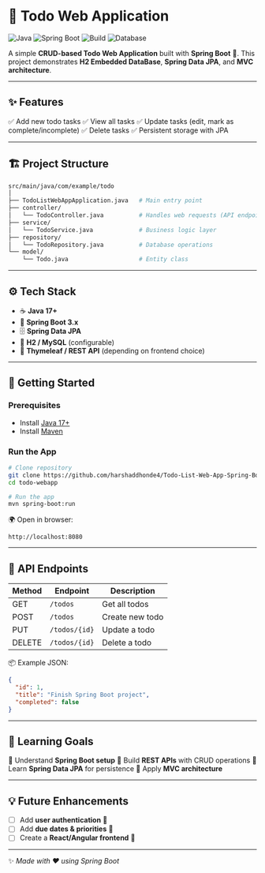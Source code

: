 # 📝 Todo Web Application

![Java](https://img.shields.io/badge/Java-17-orange?logo=java)
![Spring Boot](https://img.shields.io/badge/Spring%20Boot-3.x-brightgreen?logo=springboot)
![Build](https://img.shields.io/badge/Build-Maven-blue?logo=apachemaven)
![Database](https://img.shields.io/badge/Database-H2%2FMySQL-lightgrey?logo=mysql)

A simple **CRUD-based Todo Web Application** built with **Spring Boot** 🚀.
This project demonstrates **H2 Embedded DataBase**, **Spring Data JPA**, and **MVC architecture**.

---

## ✨ Features

✅ Add new todo tasks
✅ View all tasks
✅ Update tasks (edit, mark as complete/incomplete)
✅ Delete tasks
✅ Persistent storage with JPA

---

## 🏗️ Project Structure

```bash
src/main/java/com/example/todo
│
├── TodoListWebAppApplication.java   # Main entry point
├── controller/
│   └── TodoController.java          # Handles web requests (API endpoints)
├── service/
│   └── TodoService.java             # Business logic layer
├── repository/
│   └── TodoRepository.java          # Database operations
└── model/
    └── Todo.java                    # Entity class
```

---

## ⚙️ Tech Stack

* ☕ **Java 17+**
* 🍃 **Spring Boot 3.x**
* 🗄 **Spring Data JPA**
* 💾 **H2 / MySQL** (configurable)
* 🎨 **Thymeleaf / REST API** (depending on frontend choice)

---

## 🚀 Getting Started

### Prerequisites

* Install [Java 17+](https://adoptium.net/)
* Install [Maven](https://maven.apache.org/)

### Run the App

```bash
# Clone repository
git clone https://github.com/harshaddhonde4/Todo-List-Web-App-Spring-Boot-.git
cd todo-webapp

# Run the app
mvn spring-boot:run
```

🌍 Open in browser:

```text
http://localhost:8080
```

---

## 🔑 API Endpoints

| Method | Endpoint      | Description     |
| ------ | ------------- | --------------- |
| GET    | `/todos`      | Get all todos   |
| POST   | `/todos`      | Create new todo |
| PUT    | `/todos/{id}` | Update a todo   |
| DELETE | `/todos/{id}` | Delete a todo   |

📦 Example JSON:

```json
{
  "id": 1,
  "title": "Finish Spring Boot project",
  "completed": false
}
```

---

## 🎯 Learning Goals

📌 Understand **Spring Boot setup**
📌 Build **REST APIs** with CRUD operations
📌 Learn **Spring Data JPA** for persistence
📌 Apply **MVC architecture**

---

## 💡 Future Enhancements

* [ ] Add **user authentication** 🔑
* [ ] Add **due dates & priorities** 📅
* [ ] Create a **React/Angular frontend** 🎨

---


✨ *Made with ❤️ using Spring Boot*
